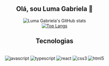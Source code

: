 <section align= 'center '>
  <h1 > Olá, sou Luma Gabriela 🚀</h1>

  ![Luma Gabriela's GitHub stats](https://github-readme-stats.vercel.app/api?username=LumaGabriela&show_icons=true&theme=midnight-purple)
  </br>
  [![Top Langs](https://github-readme-stats.vercel.app/api/top-langs/?username=LumaGabriela&layout=compact )](https://github.com/anuraghazra/github-readme-stats)

  ## Tecnologias

  <div style = 'display:inline_block'> </br>
    <img align='center' alt='javascript' src='https://img.shields.io/badge/JavaScript-323330?style=for-the-badge&logo=javascript&logoColor=F7DF1E'>
    <img align='center' alt='typescript' src='https://img.shields.io/badge/TypeScript-007ACC?style=for-the-badge&logo=typescript&logoColor=white'>
    <img align='center' alt='react' src='https://img.shields.io/badge/React-20232A?style=for-the-badge&logo=react&logoColor=61DAFB'>
    <img align='center' alt='css3' src='https://img.shields.io/badge/CSS3-1572B6?style=for-the-badge&logo=css3&logoColor=white'>
    <img align='center' alt='html5' src='https://img.shields.io/badge/HTML5-E34F26?style=for-the-badge&logo=html5&logoColor=white'>
  </div>
  

</section>

